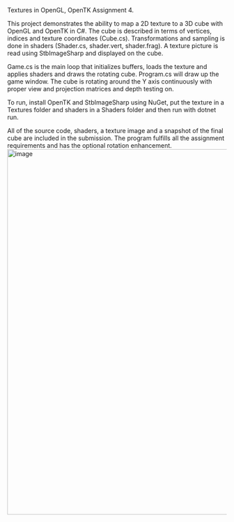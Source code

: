Textures in OpenGL, OpenTK Assignment 4.

This project demonstrates the ability to map a 2D texture to a 3D cube with OpenGL and OpenTK in C#. The cube is described in terms of vertices, indices and texture coordinates (Cube.cs). Transformations and sampling is done in shaders (Shader.cs, shader.vert, shader.frag). A texture picture is read using StbImageSharp and displayed on the cube.

Game.cs is the main loop that initializes buffers, loads the texture and applies shaders and draws the rotating cube. Program.cs will draw up the game window. The cube is rotating around the Y axis continuously with proper view and projection matrices and depth testing on.

To run, install OpenTK and StbImageSharp using NuGet, put the texture in a Textures folder and shaders in a Shaders folder and then run with dotnet run.

All of the source code, shaders, a texture image and a snapshot of the final cube are included in the submission. The program fulfills all the assignment requirements and has the optional rotation enhancement.
<img width="1834" height="839" alt="image" src="https://github.com/user-attachments/assets/c3f4e33a-e3c3-403c-94ca-37864c14f813" />
